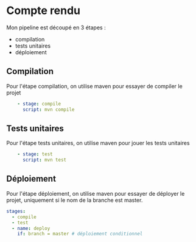 # Compte rendu 


Mon pipeline est découpé en 3 étapes :
 
  - compilation
  - tests unitaires
  - déploiement


## Compilation

Pour l'étape compilation, on utilise maven pour essayer de compiler le projet 

```yaml
    - stage: compile
      script: mvn compile
```

## Tests unitaires

Pour l'étape tests unitaires, on utilise maven pour jouer les tests unitaires

```yml
    - stage: test
      script: mvn test
```

## Déploiement

Pour l'étape déploiement, on utilise maven pour essayer de déployer le projet, uniquement si le nom de la branche est master.

```yml
stages:
  - compile
  - test
  - name: deploy
    if: branch = master # déploiement conditionnel
```
